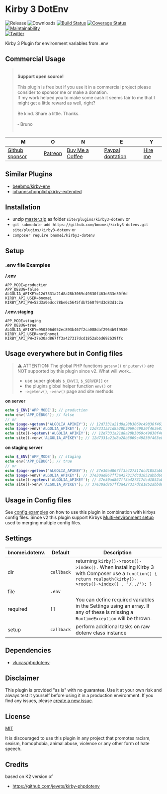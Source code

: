 # Kirby 3 DotEnv

![Release](https://flat.badgen.net/packagist/v/bnomei/kirby3-dotenv?color=ae81ff)
![Downloads](https://flat.badgen.net/packagist/dt/bnomei/kirby3-dotenv?color=272822)
[![Build Status](https://flat.badgen.net/travis/bnomei/kirby3-dotenv)](https://travis-ci.com/bnomei/kirby3-dotenv)
[![Coverage Status](https://flat.badgen.net/coveralls/c/github/bnomei/kirby3-dotenv)](https://coveralls.io/github/bnomei/kirby3-dotenv) 
[![Maintainability](https://flat.badgen.net/codeclimate/maintainability/bnomei/kirby3-dotenv)](https://codeclimate.com/github/bnomei/kirby3-dotenv)  
[![Twitter](https://flat.badgen.net/badge/twitter/bnomei?color=66d9ef)](https://twitter.com/bnomei)

Kirby 3 Plugin for environment variables from .env

## Commercial Usage

> <br>
> <b>Support open source!</b><br><br>
> This plugin is free but if you use it in a commercial project please consider to sponsor me or make a donation.<br>
> If my work helped you to make some cash it seems fair to me that I might get a little reward as well, right?<br><br>
> Be kind. Share a little. Thanks.<br><br>
> &dash; Bruno<br>
> &nbsp; 

| M | O | N | E | Y |
|---|----|---|---|---|
| [Github sponsor](https://github.com/sponsors/bnomei) | [Patreon](https://patreon.com/bnomei) | [Buy Me a Coffee](https://buymeacoff.ee/bnomei) | [Paypal dontation](https://www.paypal.me/bnomei/15) | [Hire me](mailto:b@bnomei.com?subject=Kirby) |

## Similar Plugins

- [beebmx/kirby-env](https://github.com/beebmx/kirby-env)
- [johannschopplich/kirby-extended](https://github.com/johannschopplich/kirby-extended)

## Installation

- unzip [master.zip](https://github.com/bnomei/kirby3-dotenv/archive/master.zip) as folder `site/plugins/kirby3-dotenv` or
- `git submodule add https://github.com/bnomei/kirby3-dotenv.git site/plugins/kirby3-dotenv` or
- `composer require bnomei/kirby3-dotenv`

## Setup

### .env file Examples
**/.env**
```
APP_MODE=production
APP_DEBUG=false
ALGOLIA_APIKEY=12d7331a21d8a28b3069c49830f463e833e30f6d
KIRBY_API_USER=bnomei
KIRBY_API_PW=52d3a0edcc78be6c5645fdb7568f94d3d83d1c2a
```

**/.env.staging**
```
APP_MODE=staging
APP_DEBUG=true
ALGOLIA_APIKEY=950306d052ec893b467f2ca088daf2964b9f9530
KIRBY_API_USER=notBnomei
KIRBY_API_PW=37e30ad867ff3a427317dcd1852abbd692b39ffc
```

## Usage everywhere but in Config files

> ⚠️ ATTENTION: The global PHP functions `getenv()` or `putenv()` are NOT supported by this plugin since v2. What will work...
> - use super globals `$_ENV[]`, `$_SERVER[]` or 
> - the plugins global helper function `env()` or
> - `->getenv()`, `->env()` page and site methods

**on server**
```php
echo $_ENV['APP_MODE']; // production
echo env('APP_DEBUG'); // false
// or
echo $page->getenv('ALGOLIA_APIKEY'); // 12d7331a21d8a28b3069c49830f463e833e30f6d
echo $page->env('ALGOLIA_APIKEY'); // 12d7331a21d8a28b3069c49830f463e833e30f6d
echo site()->getenv('ALGOLIA_APIKEY'); // 12d7331a21d8a28b3069c49830f463e833e30f6d
echo site()->env('ALGOLIA_APIKEY'); // 12d7331a21d8a28b3069c49830f463e833e30f6d
```

**on staging server**
```php
echo $_ENV['APP_MODE']; // staging
echo env('APP_DEBUG'); // true
// or
echo $page->getenv('ALGOLIA_APIKEY'); // 37e30ad867ff3a427317dcd1852abbd692b39ffc
echo $page->env('ALGOLIA_APIKEY'); // 37e30ad867ff3a427317dcd1852abbd692b39ffc
echo site()->getenv('ALGOLIA_APIKEY'); // 37e30ad867ff3a427317dcd1852abbd692b39ffc
echo site()->env('ALGOLIA_APIKEY'); // 37e30ad867ff3a427317dcd1852abbd692b39ffc
```

## Usage in Config files

See [config examples](https://github.com/bnomei/kirby3-dotenv/tree/master/tests/site/config) on how to use this plugin in combination with kirbys config files. Since v2 this plugin support Kirbys [Multi-environment setup](https://getkirby.com/docs/guide/configuration#multi-environment-setup) used to merging multiple config files.

## Settings

| bnomei.dotenv.            | Default        | Description               |            
|---------------------------|----------------|---------------------------|
| dir | `callback` | returning `kirby()->roots()->index().` When installing Kirby 3 with Composer use a `function() { return realpath(kirby()->roots()->index() . '/../'); }` | 
| file | `.env` | |
| required | `[]` | You can define required variables in the Settings using an array. If any of these is missing a `RuntimeException` will be thrown. |
| setup | `callback` | perform additional tasks on raw dotenv class instance |

## Dependencies

- [vlucas/phpdotenv](https://github.com/vlucas/phpdotenv)

## Disclaimer

This plugin is provided "as is" with no guarantee. Use it at your own risk and always test it yourself before using it in a production environment. If you find any issues, please [create a new issue](https://github.com/bnomei/kirby3-dotenv/issues/new).

## License

[MIT](https://opensource.org/licenses/MIT)

It is discouraged to use this plugin in any project that promotes racism, sexism, homophobia, animal abuse, violence or any other form of hate speech.

## Credits

based on K2 version of
- https://github.com/jevets/kirby-phpdotenv
